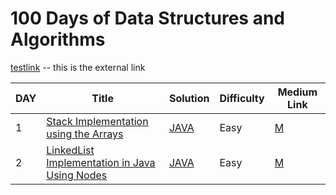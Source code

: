 # 100 Days of Data Structures and Algorithms

[testlink](https://www.google.com/) -- this is the external link

| DAY |             Title                   | Solution | Difficulty | Medium Link |
|-----| ------------------------------------| -------- | ---------- | ----------- |
| 1 |[Stack Implementation using the Arrays](https://en.wikipedia.org/wiki/Stack_(abstract_data_type)) | [JAVA](https://github.com/lavanganji/AlgorithmsMadeEasy/blob/master/src/org.lkg.ds/StackArray.java)|Easy|[M](https://medium.com/csinterviewprep/day-0-stacks-2188bef60bca) |
| 2 |[LinkedList Implementation in Java Using Nodes](https://en.wikipedia.org/wiki/Linked_list) | [JAVA](https://github.com/lavanganji/AlgorithmsMadeEasy/blob/master/src/org.lkg.ds/LinkedListImplementation.java)|Easy|[M](https://medium.com/csinterviewprep/day-0-stacks-2188bef60bca) |
